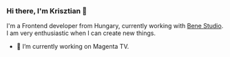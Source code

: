 ### Hi there, I'm Krisztian  👋

I'm a Frontend developer from Hungary, currently working with [Bene Studio](https://www.benestudio.co). I am very enthusiastic when I can create new things. 

- 🔭  I’m currently working on Magenta TV.

<!--
**kicomeister/kicomeister** is a ✨ _special_ ✨ repository because its `README.md` (this file) appears on your GitHub profile.

Here are some ideas to get you started:


- 🌱 I’m currently learning ...
- 👯 I’m looking to collaborate on ...
- 🤔 I’m looking for help with ...
- 💬 Ask me about ...
- 📫 How to reach me: ...
- 😄 Pronouns: ...
- ⚡ Fun fact: ...
-->
